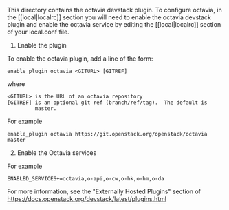 This directory contains the octavia devstack plugin.  To configure octavia,
in the [[local|localrc]] section you will need to enable the octavia devstack
plugin and enable the octavia service by editing the [[local|localrc]] section
of your local.conf file.

1) Enable the plugin

To enable the octavia plugin, add a line of the form:

    enable_plugin octavia <GITURL> [GITREF]

where

    <GITURL> is the URL of an octavia repository
    [GITREF] is an optional git ref (branch/ref/tag).  The default is
             master.

For example

    enable_plugin octavia https://git.openstack.org/openstack/octavia master

2) Enable the Octavia services

For example

    ENABLED_SERVICES+=octavia,o-api,o-cw,o-hk,o-hm,o-da

For more information, see the "Externally Hosted Plugins" section of
https://docs.openstack.org/devstack/latest/plugins.html
